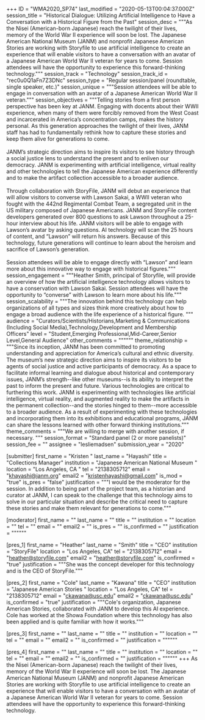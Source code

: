 +++
ID = "WMA2020_SP74"
last_modified = "2020-05-13T00:04:37.000Z"
session_title = "Historical Dialogue: Utilizing Artificial Intelligence to Have a Conversation with a Historical Figure from the Past"
session_desc = """As the Nisei (American-born Japanese) reach the twilight of their lives, memory of the World War II experience will soon be lost. The Japanese American National Museum (JANM) and nonprofit Japanese American Stories are working with Storyfile to use artificial intelligence to create an experience that will enable visitors to have a conversation with an avatar of a Japanese American World War II veteran for years to come. Session attendees will have the opportunity to experience this forward-thinking technology."""
session_track = "Technology"
session_track_id = "rec0u0Q1aFn7Z3DNc"
session_type = "Regular session/panel (roundtable, single speaker, etc.)"
session_unique = """Session attendees will be able to engage in conversation with an avatar of a Japanese American World War II veteran."""
session_objectives = """Telling stories from a first person perspective has been key at JANM. Engaging with docents about their WWII experience, when many of them were forcibly removed from the West Coast and incarcerated in America’s concentration camps, makes the history personal. As this generation approaches the twilight of their lives, JANM staff has had to fundamentally rethink how to capture these stories and keep them alive for generations to come.<br><br>JANM’s strategic direction aims to inspire its visitors to see history through a social justice lens to understand the present and to enliven our democracy. JANM is experimenting with artificial intelligence, virtual reality and other technologies to tell the Japanese American experience differently and to make the artifact collection accessible to a broader audience.<br><br>Through collaboration with StoryFile, JANM will debut an experience that will allow visitors to converse with Lawson Sakai, a WWII veteran who fought with the 442nd Regimental Combat Team, a segregated unit in the US military composed of Japanese Americans. JANM and StoryFile content developers generated over 800 questions to ask Lawson throughout a 25-hour interview about his life. JANM visitors will be able to engage with Lawson’s avatar by asking questions. AI technology will scan the 25 hours of content, and “Lawson” will return his answers. Because of this technology, future generations will continue to learn about the heroism and sacrifice of Lawson’s generation.<br><br>Session attendees will be able to engage directly with “Lawson” and learn more about this innovative way to engage with historical figures."""
session_engagement = """Heather Smith, principal of Storyfile, will provide an overview of how the artificial intelligence technology allows visitors to have a conservation with Lawson Sakai. Session attendees will have the opportunity to “converse” with Lawson to learn more about his life."""
session_scalability = """The innovation behind this technology can help organizations of all types and sizes think more creatively about how to engage a broad audience with the life experience of a historical figure. """
audience = "Curators/Scientists/Historians,Marketing & Communications (Including Social Media),Technology,Development and Membership Officers"
level = "Student,Emerging Professional,Mid-Career,Senior Level,General Audience"
other_comments = """"""
theme_relationship = """Since its inception, JANM has been committed to promoting understanding and appreciation for America’s cultural and ethnic diversity. The museum’s new strategic direction aims to inspire its visitors to be agents of social justice and active participants of democracy. As a space to facilitate informal learning and dialogue about historical and contemporary issues, JANM’s strength--like other museums--is its ability to interpret the past to inform the present and future. Various technologies are critical to furthering this work. JANM is experimenting with technologies like artificial intelligence, virtual reality, and augmented reality to make the artifacts in the permanent collection--and the stories hinged to them--more accessible to a broader audience. As a result of experimenting with these technologies and incorporating them into its exhibitions and educational programs, JANM can share the lessons learned with other forward thinking institutions."""
theme_comments = """We are willing to merge with another session, if necessary. """
session_format = "Standard panel (2 or more panelists)"
session_fee = ""
assignee = "lesliemadsen"
submission_year = "2020"

[submitter]
first_name = "Kristen "
last_name = "Hayashi"
title = "Collections Manager"
institution = "Japanese American National Museum "
location = "Los Angeles, CA "
tel = "2138305712"
email = "khayashi@janm.org"
email2 = "kristenhayashi@gmail.com"
is_mod = "true"
is_pres = "false"
justification = """I would be the moderator for the session. In addition to being part of the project team, as a historian and curator at JANM, I can speak to the challenge that this technology aims to solve in our particular situation and describe the critical need to capture these stories and make them relevant for generations to come."""

[moderator]
first_name = ""
last_name = ""
title = ""
institution = ""
location = ""
tel = ""
email = ""
email2 = ""
is_pres = ""
is_confirmed = ""
justification = """"""

[pres_1]
first_name = "Heather"
last_name = "Smith"
title = "CEO"
institution = "StoryFile"
location = "Los Angeles, CA"
tel = "2138305712"
email = "heather@storyfile.com"
email2 = "heather@storyfile.com"
is_confirmed = "true"
justification = """She was the concept developer for this technology and is the CEO of StoryFile."""

[pres_2]
first_name = "Cole"
last_name = "Kawana"
title = "CEO"
institution = "Japanese American Stories "
location = "Los Angeles, CA"
tel = "2138305712"
email = "ckawana@usc.edu"
email2 = "ckawana@usc.edu"
is_confirmed = "true"
justification = """Cole's organization, Japanese American Stories, collaborated with JANM to develop this AI experience. Cole has worked at the Showa Foundation where this technology has also been applied and is quite familiar with how it works."""

[pres_3]
first_name = ""
last_name = ""
title = ""
institution = ""
location = ""
tel = ""
email = ""
email2 = ""
is_confirmed = ""
justification = """"""

[pres_4]
first_name = ""
last_name = ""
title = ""
institution = ""
location = ""
tel = ""
email = ""
email2 = ""
is_confirmed = ""
justification = """"""
+++
As the Nisei (American-born Japanese) reach the twilight of their lives, memory of the World War II experience will soon be lost. The Japanese American National Museum (JANM) and nonprofit Japanese American Stories are working with Storyfile to use artificial intelligence to create an experience that will enable visitors to have a conversation with an avatar of a Japanese American World War II veteran for years to come. Session attendees will have the opportunity to experience this forward-thinking technology.